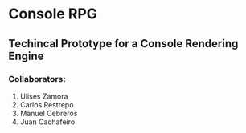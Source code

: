 # Console RPG

## Techincal Prototype for a Console Rendering Engine

### Collaborators:

1. Ulises Zamora
2. Carlos Restrepo
3. Manuel Cebreros
4. Juan Cachafeiro
